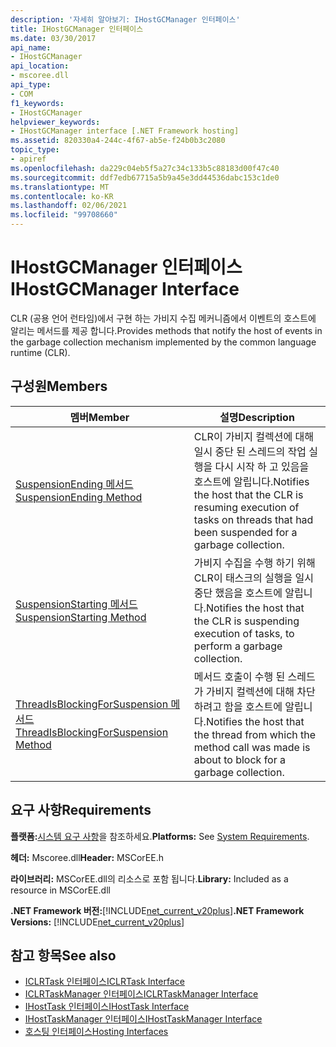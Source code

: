 ```yaml
---
description: '자세히 알아보기: IHostGCManager 인터페이스'
title: IHostGCManager 인터페이스
ms.date: 03/30/2017
api_name:
- IHostGCManager
api_location:
- mscoree.dll
api_type:
- COM
f1_keywords:
- IHostGCManager
helpviewer_keywords:
- IHostGCManager interface [.NET Framework hosting]
ms.assetid: 820330a4-244c-4f67-ab5e-f24b0b3c2080
topic_type:
- apiref
ms.openlocfilehash: da229c04eb5f5a27c34c133b5c88183d00f47c40
ms.sourcegitcommit: ddf7edb67715a5b9a45e3dd44536dabc153c1de0
ms.translationtype: MT
ms.contentlocale: ko-KR
ms.lasthandoff: 02/06/2021
ms.locfileid: "99708660"
---
```

# <a name="ihostgcmanager-interface"></a><span data-ttu-id="9534f-103">IHostGCManager 인터페이스</span><span class="sxs-lookup"><span data-stu-id="9534f-103">IHostGCManager Interface</span></span>

<span data-ttu-id="9534f-104">CLR (공용 언어 런타임)에서 구현 하는 가비지 수집 메커니즘에서 이벤트의 호스트에 알리는 메서드를 제공 합니다.</span><span class="sxs-lookup"><span data-stu-id="9534f-104">Provides methods that notify the host of events in the garbage collection mechanism implemented by the common language runtime (CLR).</span></span>  
  
## <a name="members"></a><span data-ttu-id="9534f-105">구성원</span><span class="sxs-lookup"><span data-stu-id="9534f-105">Members</span></span>  
  
|<span data-ttu-id="9534f-106">멤버</span><span class="sxs-lookup"><span data-stu-id="9534f-106">Member</span></span>|<span data-ttu-id="9534f-107">설명</span><span class="sxs-lookup"><span data-stu-id="9534f-107">Description</span></span>|  
|------------|-----------------|  
|[<span data-ttu-id="9534f-108">SuspensionEnding 메서드</span><span class="sxs-lookup"><span data-stu-id="9534f-108">SuspensionEnding Method</span></span>](ihostgcmanager-suspensionending-method.md)|<span data-ttu-id="9534f-109">CLR이 가비지 컬렉션에 대해 일시 중단 된 스레드의 작업 실행을 다시 시작 하 고 있음을 호스트에 알립니다.</span><span class="sxs-lookup"><span data-stu-id="9534f-109">Notifies the host that the CLR is resuming execution of tasks on threads that had been suspended for a garbage collection.</span></span>|  
|[<span data-ttu-id="9534f-110">SuspensionStarting 메서드</span><span class="sxs-lookup"><span data-stu-id="9534f-110">SuspensionStarting Method</span></span>](ihostgcmanager-suspensionstarting-method.md)|<span data-ttu-id="9534f-111">가비지 수집을 수행 하기 위해 CLR이 태스크의 실행을 일시 중단 했음을 호스트에 알립니다.</span><span class="sxs-lookup"><span data-stu-id="9534f-111">Notifies the host that the CLR is suspending execution of tasks, to perform a garbage collection.</span></span>|  
|[<span data-ttu-id="9534f-112">ThreadIsBlockingForSuspension 메서드</span><span class="sxs-lookup"><span data-stu-id="9534f-112">ThreadIsBlockingForSuspension Method</span></span>](ihostgcmanager-threadisblockingforsuspension-method.md)|<span data-ttu-id="9534f-113">메서드 호출이 수행 된 스레드가 가비지 컬렉션에 대해 차단 하려고 함을 호스트에 알립니다.</span><span class="sxs-lookup"><span data-stu-id="9534f-113">Notifies the host that the thread from which the method call was made is about to block for a garbage collection.</span></span>|  
  
## <a name="requirements"></a><span data-ttu-id="9534f-114">요구 사항</span><span class="sxs-lookup"><span data-stu-id="9534f-114">Requirements</span></span>  

 <span data-ttu-id="9534f-115">**플랫폼:**[시스템 요구 사항](../../get-started/system-requirements.md)을 참조하세요.</span><span class="sxs-lookup"><span data-stu-id="9534f-115">**Platforms:** See [System Requirements](../../get-started/system-requirements.md).</span></span>  
  
 <span data-ttu-id="9534f-116">**헤더:** Mscoree.dll</span><span class="sxs-lookup"><span data-stu-id="9534f-116">**Header:** MSCorEE.h</span></span>  
  
 <span data-ttu-id="9534f-117">**라이브러리:** MSCorEE.dll의 리소스로 포함 됩니다.</span><span class="sxs-lookup"><span data-stu-id="9534f-117">**Library:** Included as a resource in MSCorEE.dll</span></span>  
  
 <span data-ttu-id="9534f-118">**.NET Framework 버전:**[!INCLUDE[net_current_v20plus](../../../../includes/net-current-v20plus-md.md)]</span><span class="sxs-lookup"><span data-stu-id="9534f-118">**.NET Framework Versions:** [!INCLUDE[net_current_v20plus](../../../../includes/net-current-v20plus-md.md)]</span></span>  
  
## <a name="see-also"></a><span data-ttu-id="9534f-119">참고 항목</span><span class="sxs-lookup"><span data-stu-id="9534f-119">See also</span></span>

- [<span data-ttu-id="9534f-120">ICLRTask 인터페이스</span><span class="sxs-lookup"><span data-stu-id="9534f-120">ICLRTask Interface</span></span>](iclrtask-interface.md)
- [<span data-ttu-id="9534f-121">ICLRTaskManager 인터페이스</span><span class="sxs-lookup"><span data-stu-id="9534f-121">ICLRTaskManager Interface</span></span>](iclrtaskmanager-interface.md)
- [<span data-ttu-id="9534f-122">IHostTask 인터페이스</span><span class="sxs-lookup"><span data-stu-id="9534f-122">IHostTask Interface</span></span>](ihosttask-interface.md)
- [<span data-ttu-id="9534f-123">IHostTaskManager 인터페이스</span><span class="sxs-lookup"><span data-stu-id="9534f-123">IHostTaskManager Interface</span></span>](ihosttaskmanager-interface.md)
- [<span data-ttu-id="9534f-124">호스팅 인터페이스</span><span class="sxs-lookup"><span data-stu-id="9534f-124">Hosting Interfaces</span></span>](hosting-interfaces.md)
